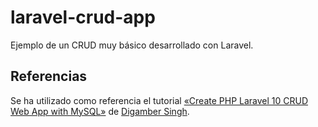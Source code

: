 # laravel-crud-app

Ejemplo de un CRUD muy básico desarrollado con Laravel.

## Referencias

Se ha utilizado como referencia el tutorial [«Create PHP Laravel 10 CRUD Web App with MySQL»](https://www.positronx.io/php-laravel-crud-operations-mysql-tutorial/) de [Digamber Singh](https://github.com/SinghDigamber).
